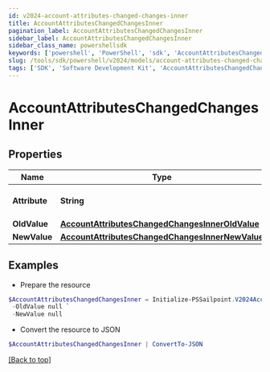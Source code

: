 ```yaml
---
id: v2024-account-attributes-changed-changes-inner
title: AccountAttributesChangedChangesInner
pagination_label: AccountAttributesChangedChangesInner
sidebar_label: AccountAttributesChangedChangesInner
sidebar_class_name: powershellsdk
keywords: ['powershell', 'PowerShell', 'sdk', 'AccountAttributesChangedChangesInner'] 
slug: /tools/sdk/powershell/v2024/models/account-attributes-changed-changes-inner
tags: ['SDK', 'Software Development Kit', 'AccountAttributesChangedChangesInner']
---
```



# AccountAttributesChangedChangesInner

## Properties

Name | Type | Description | Notes
------------ | ------------- | ------------- | -------------
**Attribute** |  **String** | The name of the attribute. | [required]
**OldValue** |  [**AccountAttributesChangedChangesInnerOldValue**](account-attributes-changed-changes-inner-old-value) |  | [required]
**NewValue** |  [**AccountAttributesChangedChangesInnerNewValue**](account-attributes-changed-changes-inner-new-value) |  | [required]

## Examples

- Prepare the resource
```powershell
$AccountAttributesChangedChangesInner = Initialize-PSSailpoint.V2024AccountAttributesChangedChangesInner  -Attribute sn `
 -OldValue null `
 -NewValue null
```

- Convert the resource to JSON
```powershell
$AccountAttributesChangedChangesInner | ConvertTo-JSON
```


[[Back to top]](#) 

